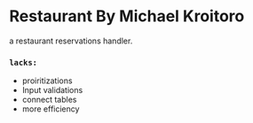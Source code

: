 # Restaurant By Michael Kroitoro
 
a restaurant reservations handler.

### `lacks: `
- proiritizations
- Input validations
- connect tables
- more efficiency
